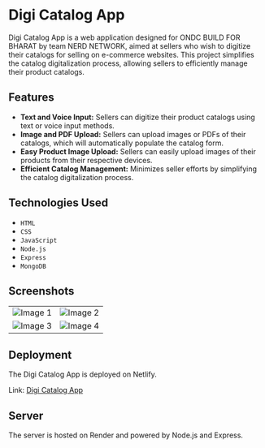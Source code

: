 
# Digi Catalog App

Digi Catalog App is a web application designed for ONDC BUILD FOR BHARAT by team NERD NETWORK, aimed at sellers who wish to digitize their catalogs for selling on e-commerce websites. This project simplifies the catalog digitalization process, allowing sellers to efficiently manage their product catalogs.


## Features

- **Text and Voice Input:** Sellers can digitize their product catalogs using text or voice input methods.
- **Image and PDF Upload:** Sellers can upload images or PDFs of their catalogs, which will automatically populate the catalog form.
- **Easy Product Image Upload:** Sellers can easily upload images of their products from their respective devices.
- **Efficient Catalog Management:** Minimizes seller efforts by simplifying the catalog digitalization process.


## Technologies Used

- `HTML`
- `CSS`
- `JavaScript`
- `Node.js`
- `Express`
- `MongoDB`
## Screenshots

<table>
  <tr>
    <td><img src="https://github.com/namanm19/digi-catalogue/assets/94080341/7f6aa587-8b66-4843-99b4-eebcb3176f25" alt="Image 1"></td>
    <td><img src="https://github.com/namanm19/digi-catalogue/assets/94080341/cb70ee7a-1df9-4f7b-90cc-d3090ec89007" alt="Image 2"></td>
  </tr>
  <tr>
    <td><img src="https://github.com/namanm19/digi-catalogue/assets/94080341/037d1588-f5c6-422d-b827-ee20b93f3958" alt="Image 3"></td>
    <td><img src="https://github.com/namanm19/digi-catalogue/assets/94080341/26865380-ba6b-448f-afff-985694f2fb45" alt="Image 4"></td>
  </tr>
</table>

## Deployment

The Digi Catalog App is deployed on Netlify.

Link: [Digi Catalog App](https://digi-catalog-app.onrender.com/)
## Server

The server is hosted on Render and powered by Node.js and Express.

